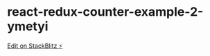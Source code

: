 # react-redux-counter-example-2-ymetyi

[Edit on StackBlitz ⚡️](https://stackblitz.com/edit/react-redux-counter-example-2-ymetyi)